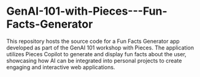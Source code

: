 # GenAI-101-with-Pieces---Fun-Facts-Generator
This repository hosts the source code for a Fun Facts Generator app developed as part of the GenAI 101 workshop with Pieces. The application utilizes Pieces Copilot to generate and display fun facts about the user, showcasing how AI can be integrated into personal projects to create engaging and interactive web applications.
